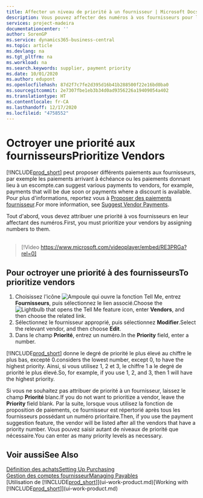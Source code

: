 ```yaml
---
title: Affecter un niveau de priorité à un fournisseur | Microsoft Docs
description: Vous pouvez affecter des numéros à vos fournisseurs pour les classer par ordre de priorité et faciliter des propositions de paiement dans Business Central.
services: project-madeira
documentationcenter: ''
author: SorenGP
ms.service: dynamics365-business-central
ms.topic: article
ms.devlang: na
ms.tgt_pltfrm: na
ms.workload: na
ms.search.keywords: supplier, payment priority
ms.date: 10/01/2020
ms.author: edupont
ms.openlocfilehash: 87d2f7c7fe2d395d16b41b288500f22e16bd0ba0
ms.sourcegitcommit: 2e7307fbe1eb3b34d0ad9356226a19409054a402
ms.translationtype: HT
ms.contentlocale: fr-CA
ms.lasthandoff: 12/17/2020
ms.locfileid: "4758552"
---
```

# <a name="prioritize-vendors"></a><span data-ttu-id="6abe5-103">Octroyer une priorité aux fournisseurs</span><span class="sxs-lookup"><span data-stu-id="6abe5-103">Prioritize Vendors</span></span>
[!INCLUDE[prod_short](includes/prod_short.md)] <span data-ttu-id="6abe5-104">peut proposer différents paiements aux fournisseurs, par exemple les paiements arrivant à échéance ou les paiements donnant lieu à un escompte.</span><span class="sxs-lookup"><span data-stu-id="6abe5-104">can suggest various payments to vendors, for example, payments that will be due soon or payments where a discount is available.</span></span> <span data-ttu-id="6abe5-105">Pour plus d'informations, reportez vous à [Proposer des paiements fournisseur](payables-how-suggest-vendor-payments.md).</span><span class="sxs-lookup"><span data-stu-id="6abe5-105">For more information, see [Suggest Vendor Payments](payables-how-suggest-vendor-payments.md).</span></span>

<span data-ttu-id="6abe5-106">Tout d'abord, vous devez attribuer une priorité à vos fournisseurs en leur affectant des numéros.</span><span class="sxs-lookup"><span data-stu-id="6abe5-106">First, you must prioritize your vendors by assigning numbers to them.</span></span>
<br><br>
> [!Video https://www.microsoft.com/videoplayer/embed/RE3PRGa?rel=0]

## <a name="to-prioritize-vendors"></a><span data-ttu-id="6abe5-107">Pour octroyer une priorité à des fournisseurs</span><span class="sxs-lookup"><span data-stu-id="6abe5-107">To prioritize vendors</span></span>
1. <span data-ttu-id="6abe5-108">Choisissez l'icône ![Ampoule qui ouvre la fonction Tell Me](media/ui-search/search_small.png "Dites-moi ce que vous voulez faire"), entrez **Fournisseurs**, puis sélectionnez le lien associé.</span><span class="sxs-lookup"><span data-stu-id="6abe5-108">Choose the ![Lightbulb that opens the Tell Me feature](media/ui-search/search_small.png "Tell me what you want to do") icon, enter **Vendors**, and then choose the related link.</span></span>
2. <span data-ttu-id="6abe5-109">Sélectionnez le fournisseur approprié, puis sélectionnez **Modifier**.</span><span class="sxs-lookup"><span data-stu-id="6abe5-109">Select the relevant vendor, and then choose **Edit**.</span></span>
3. <span data-ttu-id="6abe5-110">Dans le champ **Priorité**, entrez un numéro.</span><span class="sxs-lookup"><span data-stu-id="6abe5-110">In the **Priority** field, enter a number.</span></span>

[!INCLUDE[prod_short](includes/prod_short.md)] <span data-ttu-id="6abe5-111">donne le degré de priorité le plus élevé au chiffre le plus bas, excepté 0.</span><span class="sxs-lookup"><span data-stu-id="6abe5-111">considers the lowest number, except 0, to have the highest priority.</span></span> <span data-ttu-id="6abe5-112">Ainsi, si vous utilisez 1, 2 et 3, le chiffre 1 a le degré de priorité le plus élevé.</span><span class="sxs-lookup"><span data-stu-id="6abe5-112">So, for example, if you use 1, 2, and 3, then 1 will have the highest priority.</span></span>

<span data-ttu-id="6abe5-113">Si vous ne souhaitez pas attribuer de priorité à un fournisseur, laissez le champ **Priorité** blanc.</span><span class="sxs-lookup"><span data-stu-id="6abe5-113">If you do not want to prioritize a vendor, leave the **Priority** field blank.</span></span> <span data-ttu-id="6abe5-114">Par la suite, lorsque vous utilisez la fonction de proposition de paiements, ce fournisseur est répertorié après tous les fournisseurs possédant un numéro prioritaire.</span><span class="sxs-lookup"><span data-stu-id="6abe5-114">Then, if you use the payment suggestion feature, the vendor will be listed after all the vendors that have a priority number.</span></span> <span data-ttu-id="6abe5-115">Vous pouvez saisir autant de niveaux de priorité que nécessaire.</span><span class="sxs-lookup"><span data-stu-id="6abe5-115">You can enter as many priority levels as necessary.</span></span>

## <a name="see-also"></a><span data-ttu-id="6abe5-116">Voir aussi</span><span class="sxs-lookup"><span data-stu-id="6abe5-116">See Also</span></span>
[<span data-ttu-id="6abe5-117">Définition des achats</span><span class="sxs-lookup"><span data-stu-id="6abe5-117">Setting Up Purchasing</span></span>](purchasing-setup-purchasing.md)  
[<span data-ttu-id="6abe5-118">Gestion des comptes fournisseur</span><span class="sxs-lookup"><span data-stu-id="6abe5-118">Managing Payables</span></span>](payables-manage-payables.md)  
<span data-ttu-id="6abe5-119">[Utilisation de [!INCLUDE[prod_short](includes/prod_short.md)]](ui-work-product.md)</span><span class="sxs-lookup"><span data-stu-id="6abe5-119">[Working with [!INCLUDE[prod_short](includes/prod_short.md)]](ui-work-product.md)</span></span>
